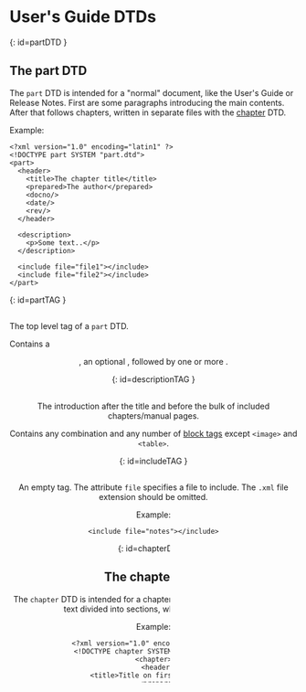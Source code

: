 # User's Guide DTDs

[](){: id=partDTD }
## The part DTD

The `part` DTD is intended for a "normal" document, like the User's Guide or Release Notes. First are some paragraphs introducing the main contents. After that follows chapters, written in separate files with the [chapter](user_guide_dtds.md#chapterdtd) DTD.

Example:

```text
<?xml version="1.0" encoding="latin1" ?>
<!DOCTYPE part SYSTEM "part.dtd">
<part>
  <header>
    <title>The chapter title</title>
    <prepared>The author</prepared>
    <docno/>
    <date/>
    <rev/>
  </header>

  <description>
    <p>Some text..</p>
  </description>

  <include file="file1"></include>
  <include file="file2"></include>
</part>
```

[](){: id=partTAG }
## <part>

The top level tag of a `part` DTD.

Contains a [<header>](header_tags.md), an optional [<description>](user_guide_dtds.md#descriptiontag), followed by one or more [<include>](user_guide_dtds.md#includetag).

[](){: id=descriptionTAG }
## <description>

The introduction after the title and before the bulk of included chapters/manual pages.

Contains any combination and any number of [block tags](block_tags.md) except `<image>` and `<table>`.

[](){: id=includeTAG }
## <include>

An empty tag. The attribute `file` specifies a file to include. The `.xml` file extension should be omitted.

Example:

```text
<include file="notes"></include>
```

[](){: id=chapterDTD }
## The chapter DTD

The `chapter` DTD is intended for a chapter in a User's Guide or similar with text divided into sections, which can be nested.

Example:

```text
<?xml version="1.0" encoding="latin1" ?>
<!DOCTYPE chapter SYSTEM "chapter.dtd">
<chapter>
  <header>
    <title>Title on first level</title>
    <prepared/>
    <docno/>
    <date/>
    <rev/>
  </header>
  
  <p>Introduction...</p>

  <section>
    <title>Title on second level</title>

    <p>First paragraph.</p>

    <p>Second paragraph etc.</p>

    <section>
      <title>Title on third level</title>

      <p>...</p>
    </section>
  </section>

  ...
</chapter>
```

[](){: id=chapterTAG }
## <chapter>

The top level tag of a `chapter` DTD.

Contains a [<header>](header_tags.md), an optional introduction consisting of any combination of [block tags](block_tags.md), followed by one or more [<section>](user_guide_dtds.md#sectiontag).

[](){: id=sectionTAG }
## <section>

Subdivision of a chapter.

Contains an optional [<marker>](inline_tags.md#markertag), a [<title>](user_guide_dtds.md#titletag), followed by any combination and any number of [block tags](block_tags.md) and `<section ghlink="maint/lib/erl_docgen/doc/src/user_guide_dtds.xml#L172">`.

[](){: id=titleTAG }
## <title>

Section title, contains plain text.
